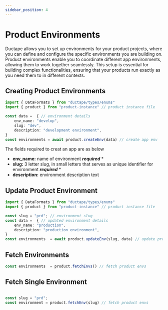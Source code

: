 ```yaml
---
sidebar_position: 4
---
```


# Product Environments

Ductape allows you to set up environments for your product projects, where you can define and configure the specific environments you are building on. Product environments enable you to coordinate different app environments, allowing them to work together seamlessly. This setup is essential for building complex functionalities, ensuring that your products run exactly as you need them to in different contexts.


## Creating Product Environments

``` typescript
import { DataFormats } from "ductape/types/enums"
import { product } from "product-instance" // product instance file 

const data =  { // environment details
    env_name: "develop",
    slug: "dev",
    description: "development environment",
}
const environments = await product.createEnv(data) // create app env
```

The fields required to creat an app are as below

- **env_name:** name of environment ***required*** *
- **slug:** 3 letter slug, in small letters that serves as unique identifier for environment ***required*** *
- **description:** environment description text



## Update Product Environment

``` typescript
import { DataFormats } from "ductape/types/enums"
import { product } from "product-instance" // product instance file

const slug = "prd"; // environment slug
const data =  { // updated environment details
    env_name: "production",
    description: "production environment",
}
const environments  = await product.updateEnv(slug, data) // update product env
```

## Fetch Environments

``` typescript
const environments  = product.fetchEnvs() // fetch product envs
```

## Fetch Single Environment

``` typescript

const slug = "prd";
const environment = product.fetchEnv(slug) // fetch product envs
```

